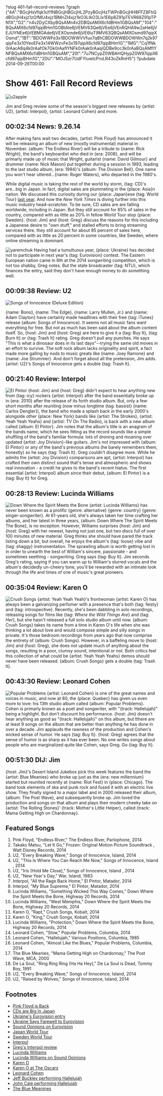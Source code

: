 ?slug 461-fall-record-reviews
?graph {"4A":"BGcjHsVfqk1uYfNBGcjHBGcjHL2PzyBGcjHzTWPnBGcjHH8FFZ8FhQdBGcjH4xjz1zGfMU4xjz1BMnZl4xjz1kO3LIkO3LIx1E6p8Z91pTEVR68Z91pTPN1X","G2":"n4v2DyCXbyBQsAMn4v2DBQsAMX6cfdBHm1GBQsAM","104":"BQsAMX6cfd97qipBHm1GOBtAle6jVEMV63Qe6jVEe6jVEnRQHA9w2aHe6jVEJUYNEe6jVEBMGAde6jVEXOsmde6jVE6IuT9MV63QBQsAMXOsmd97qipXOsmd","1B1":"BDOWWFe3x1BDOWWVVfux7q8hCBDOWWBDOWWn7q2k97qipFe3x10YeoEFe3x14WWzvFe3x197qipX6cfd97qipBHm1G","1MG":"Cq1fNk0rAacA8q4k0rAafOk7Gk0rAaflYNFk0rAak0rAaqiQDBe9cc3k0rAaBQsAMflYNFBQsAMX6cfdBHm1GBQsAM","20I":"7u7NCypZ0WBAHQHypZ0W97qipX6cfd97qipBHm1G","2DU":"MOJ5zr7UdFYIuwlcProLR43oZkRnH5"}
?pubdate 2014-09-26T00:00

# Show 461: Fall Record Reviews
![u2apple](//static.soundopinions.org/images/2014/reviews_web.jpg)

Jim and Greg review some of the season's biggest new releases by {artist: U2}, {artist: Interpol}, {artist: Leonard Cohen} and more. 


## 00:02:34 News: 9.26.14
After making fans wait two decades, {artist: Pink Floyd} has announced it will be releasing an album of new (mostly instrumental) material in November. {album: The Endless River} will be a tribute to {name: Rick Wright}, the band's keyboardist who died in {era: 2008}, and will be primarly made up of music that Wright, guitarist {name: David Gilmour} and drummer {name: Nick Mason} put together during a session in 1993,  leading to the last studio album, {era: 1994}'s {album: The Division Bell}. One name you won't hear uttered...{name: Roger Waters}, who departed in the 1980's.

While digital music is taking the rest of the world by storm, {tag: CD}'s are...big in Japan. In fact, digital sales are plummeting in the {place: Asia}n nation. We discussed this curiosity during our {place: Japan}ese {tag: World Tour} [last year](http://www.soundopinions.org/show/388/). And now the *New York Times* is diving further into this music industry head-scratcher. To be sure, CD sales are are falling worldwide, including in Japan. But they still account for 85% of sales in the country, compared with as little as 20% in fellow World Tour stop {place: Sweden}. {host: Jim} and {host: Greg} discuss the reasons for this including a Japanese desire to "own stuff," and stalled efforts to bring streaming services there.  they still account for about 85 percent of sales here, compared with as little as 20 percent in some countries, like Sweden, where online streaming is dominant.

![yaremchuk](//static.soundopinions.org/assets/461/4A0.jpg)
Having had a tumultuous year, {place: Ukraine} has decided not to participate in next year's {tag: Eurovision} contest. The Eastern European nation came in 6th at the 2014 songwriting competition, which is not too shabby, Greg notes. But the state broadcaster {tag: NTU}, which finances the entry, said they don't have enough money to do something well. 

## 00:09:38 Review: U2
![Songs of Innocence (Deluxe Edition)](//static.soundopinions.org/assets/461/G20.jpg "78500/928591856")

{name: Bono}, {name: The Edge}, {name: Larry Mullen, Jr.} and {name: Adam Clayton} have certainly made headlines with their free {tag: iTunes} release {album: Songs of Innocence}. It seems not all music fans want everything for free. But not as much has been said about the album content itself. So, {host: Jim} and {host: Greg} are here to give it a {tag: Buy It}, {tag: Burn It} or {tag: Trash It} rating. Greg doesn't pull any punches. He says "This is what a dinosaur does in its last days"--trying the same old moves in an effort to survive. The soft rock album lacks originality and spirit, a fact made more galling by nods to music greats like {name: Joey Ramone} and {name: Joe Strummer}. And don't forget about all the pretension, Jim adds. {artist: U2}'s Songs of Innocence gets a double {tag: Trash It}. 

## 00:21:40 Review: Interpol
![El Pintor](//static.soundopinions.org/assets/461/1040.jpg "2960765/884131361")
{host: Jim} and {host: Greg} didn't expect to hear anything new from {tag: icy} rockers {artist: Interpol} after the band essentially broke up in {era: 2010} after the release of its forth studio album. But, only a few short months after reuniting (now minus longtime {tag: bassist} {name: Carlos Dengler}), the band who made a splash back in the early 2000's alongside other {place: New York} bands like {artist: The Strokes}, {artist: Yeah Yeah Yeahs} and {artist: TV On The Radio}, is back with a new album called {album: El Pintor}. Jim notes that the album's title is an anagram of the bands name, which he sees fitting as the record sounds like a simple shuffling of the band's familiar formula: lots of droning and moaning over updated {artist: Joy Division}-like guitars. Jim's not impressed with {album: El Pintor} or any of the band's previous albums (he barely remembers them, honestly) so he says {tag: Trash It}. Greg couldn't disagree more. While he admits the {artist: Joy Division} comparisons are apt, {artist: Interpol} has crafted their own distinct sound that's tense and atmospheric and shows real innovation - a credit he gives to the band's recent hiatus. The first essential {artist: Interpol} album since their debut, {album: El Pintor} is a {tag: Buy It} for Greg.

## 00:28:13 Review: Lucinda Williams 
![Down Where the Spirit Meets the Bone](//static.soundopinions.org/assets/461/1B10.jpg "267658/915095610")
{artist: Lucinda Williams} has never been known as a prolific {genre: alternative} {genre: country} {genre: singer-songwriter}. At 61-years old, she's always taken her time crafting her albums, and her latest in three years, {album: Down Where The Spirit Meets The Bone}, is no exception. However, Williams surprises {host: Jim} and {host: Greg} with her newest, having not just one, but two discs full of over 100 minutes of new material. Greg thinks she should have pared the track listing down a bit, but overall, he enjoys the album's {tag: loose} vibe and {tag: shaggy} instrumentation. The sprawling album is worth getting lost in in order to unearth the best of William's sincere, passionate - and sometimes seething - songwriting. Greg says {tag: Buy It}. Jim seconds Greg's rating, saying if you can warm up to William's slurred vocals and the album's decidedly un-cheery tone, you'll be rewarded with an intimate look through the life and times of one of music's great pioneers.

## 00:35:04 Review: Karen O
![Crush Songs](//static.soundopinions.org/assets/461/1MG0.jpg "199356498/897474203")
{artist: Yeah Yeah Yeah}'s  frontwoman {artist: Karen O} has always been a galvanizing perfomer with a presence that's both {tag: feisty} and {tag: introspective}. Recently, she's been dabbling in solo recordings, releasing songs for films like {tag: *Where the Wild Things Are*} and {tag: *Her*}, but she hasn't released a full solo studio album until now. {album: Crush Songs} takes its name from a time in Karen O's life when she was thinking a lot about love and would compose simple and silly songs in private. It's those bedroom recordings from years ago that now comprise the entirety of {album: Crush Songs}. However, in a baffeling move to {host: Jim} and {host: Greg}, she does not update much of anything about the songs, resulting in a poor, clumsy sound, intentional or not. Both critics feel this collection of what could be {artist: Yeah Yeah Yeahs} demos should never have been released. {album: Crush Songs} gets a double {tag: Trash It}. 

## 00:43:30 Review: Leonard Cohen
![Popular Problems](//static.soundopinions.org/assets/461/20I0.jpg "485677/907518576")
{artist: Leonard Cohen} is one of the great names and voices in music, and now at 80, the {place: Quebec} has given us even more to love: his 13th studio album called {album: Popular Problems}. Cohen is primarly known as a poet and songwriter, with "{track: Hallelujah}" being a highlight.  But don't discount his performance. {host: Jim} doesn't hear anything as good as "{track: Hallelujah}" on this album, but tthere are at least 9 songs on the album that are better than anything he has done in over a decade. Jim applauds the rawness of the production and Cohen's wicked sense of humor. He says {tag: Buy It}. {host: Greg} agrees that the sense of humor is as sharp as it has ever been. No one writes songs about people who are marginalized quite like Cohen, says Greg. Go {tag: Buy It}.

## 00:51:30 DIJ: Jim
{host: Jim}'s Desert Island Jukebox pick this week features the band the {artist: Blue Meanies} who broke up just as the {era: new millennium} started but reunited recently at {name: Riot Fest} in {place: Chicago}. The band took elements of ska and punk rock and fused it with an electric live show. They finally signed to a major label and in 2000 released their album, {album: The Post Wave}, and subsequently broke up. Jim loved the production and songs on that album and plays their modern cheeky take on {artist: The Rolling Stones}' {track: Mother's Little Helper}, called {track: Mama Getting High on Chardonnay}. 

## Featured Songs

1. Pink Floyd, "Endless River," The Endless River, Parlophone, 2014
1. Takako Matsu, "Let It Go," Frozen: Original Motion Picture Soundtrack , Walt Disney Records, 2014
1. U2, "Every Breaking Wave," Songs of Innocence, Island, 2014
1. U2, "This Is Where You Can Reach Me Now," Songs of Innocence, Island , 2014 
1. U2, "Iris (Hold Me Close)," Songs of Innocence, Island , 2014
1. U2, "New Year's Day," War, Island, 1983
1. Interpol, "All the Rage Back Home," El Pintor, Matador, 2014
1. Interpol, "My Blue Supreme," El Pintor, Matador, 2014
1. Lucinda Williams, "Something Wicked This Way Comes," Down Where the Spirit Meets the Bone, Highway 20 Records, 2014
1. Lucinda Williams, "West Memphis," Down Where the Spirit Meets the Bone, Highway 20 Records, 2014
1. Karen O, "Rapt," Crush Songs, Kobalt, 2014
1. Karen O, "King," Crush Songs, Kobalt, 2014
1. Lucinda Williams, "Protection," Down Where the Spirit Meets the Bone, Highway 20 Records, 2014
1. Leonard Cohen, "Slow," Popular Problems, Columbia, 2014 
1. Leonard Cohen, "Hallelujah," Various Positions, Columbia, 1985
1. Leonard Cohen, "Almost Like the Blues," Popular Problems, Columbia, 2014
1. The Blue Meanies, "Mama Getting High on Chardonnay," The Post Wave, MCA, 2000
1. De La Soul, "Ring Ring Ring (Ha Ha Hey)," De La Soul is Dead, Tommy Boy, 1991
1. U2, "Every Breaking Wave," Songs of Innocence, Island, 2014
1. U2, "Raised by Wolves," Songs of Innocence, Island, 2014




## Footnotes
- [Pink Floyd is Back](http://www.latimes.com/entertainment/music/posts/la-et-ms-pink-floyd-release-date-new-album-the-endless-river-20140922-story.html)
- [CDs are Big In Japan](http://www.nytimes.com/2014/09/17/business/media/cd-loving-japan-resists-move-to-digital-music-.html)
- [Ukraine's Eurovision entry](https://www.youtube.com/watch?v=sdAf2EjhRiE)
- [Ukraine Says Farewell to Eurovision](http://www.bbc.com/news/entertainment-arts-29280319)
- [Sound Opinions on Eurovision](http://www.soundopinions.org/show/438)
- [Japan World Tour](http://www.soundopinions.org/show/388/)
- [Sweden World Tour](http://www.soundopinions.org/show/379/)
- [Interpol](http://interpolnyc.com/)
- [Greg's Interpol review](http://www.chicagotribune.com/entertainment/music/kot/ct-interpol-el-pintor-review-20140908-column.html)
- [Lucinda Williams](http://lucindawilliams.com/splash-page/)
- [Lucinda Williams on Sound Opinions](http://www.soundopinions.org/show/380)
- [Karen O](http://www.karenomusic.com/)
- [Karen O at The Oscars](http://vimeo.com/88115559)
- [Leonard Cohen](http://www.leonardcohen.com/us/splash)
- [Jeff Buckley performing Hallelujah](https://www.youtube.com/watch?v=y8AWFf7EAc4)
- [John Cale performing Hallelujah](https://www.youtube.com/watch?v=Nzu4LE667VM)
- [The Blue Meanines](https://www.facebook.com/pages/Blue-Meanies-Chicago-IL-USA/296337077353)
